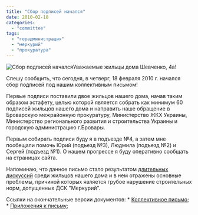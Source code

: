 ```yaml
---
title: "Сбор подписей начался"
date: 2010-02-18
categories: 
  - "committee"
tags: 
  - "горадминистрация"
  - "меркурий"
  - "прокуратура"
---
```


![Сбор подписей начался](http://shevchenko4a.brovary.org/wp-content/uploads/2010/02/sbor-podpisey.jpg "Сбор подписей начался")Уважаемые жильцы дома Шевченко, 4а!

Спешу сообщить, что сегодня, в четверг, 18 февраля 2010 г. начался сбор подписей под нашим коллективным письмом!

Первые подписи поставили двое жильцов нашего дома, начав таким образом эстафету, целью которой является собрать как минимум 60 подписей жильцов нашего дома и направить наше обращение в Броварскую межрайонную прокуратуру, Министерство ЖКХ Украины, Министерство регионального развития и строительства Украины и городскую администрацию г.Бровары.

Первым собирать подписи буду я в подъезде №4, а затем мне пообещали помочь Юрий (подъезд №3), Людмила (подъезд №2) и Сергей (подъезд №1). О нашем прогрессе я буду оперативно сообщать на страницах сайта. <!--more-->

Напоминаю, что данное письмо стало результатом [длительных дискуссий](http://shevchenko4a.brovary.org/kollektivnoe-pismo-v-prokuraturu/) среди жильцов нашего дома и в нем отражены основные проблемы, причиной которых является грубое нарушение строительных норм, допущенных ДСК "Меркурий".

Ссылки на окончательные версии документов: \* [Коллективное письмо](https://docs.google.com/fileview?id=0B15gOycbY2u7YjdmM2M4YzYtZjBiNy00ZTM3LWI4YTItMjRhZDQ1OWQ1Nzc1&hl=ru); \* [Приложения к письму](https://docs.google.com/fileview?id=0B15gOycbY2u7MGVhMGMxZjYtYTg5Zi00YThiLWJlZTctMjA2Y2IyOTcxMDNk&hl=ru);
